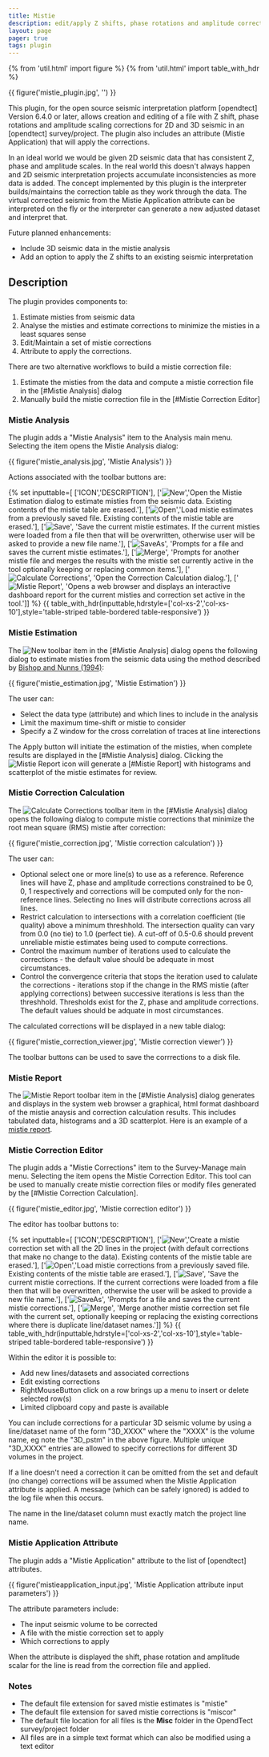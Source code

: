 ```yaml
---
title: Mistie
description: edit/apply Z shifts, phase rotations and amplitude corrections to seismic data
layout: page
pager: true
tags: plugin
---
```

{% from 'util.html' import figure %}
{% from 'util.html' import table_with_hdr %}

{{ figure('mistie_plugin.jpg', '') }}

This plugin, for the open source seismic interpretation platform [opendtect] Version 6.4.0 or later, allows creation and editing of a file with Z shift, phase rotations and amplitude scaling corrections for 2D and 3D seismic in an [opendtect] survey/project. The plugin also includes an attribute (Mistie Application) that will apply the corrections.

In an ideal world we would be given 2D seismic data that has consistent Z, phase and amplitude scales. In the real world this doesn't always happen and 2D seismic interpretation projects accumulate inconsistencies as more data is added. The concept implemented by this plugin is the interpreter builds/maintains the correction table as they work through the data. The virtual corrected seismic from the Mistie Application attribute can be interpreted on the fly or the interpreter can generate a new adjusted dataset and interpret that.

Future planned enhancements:

-  Include 3D seismic data in the mistie analysis 
-  Add an option to apply the Z shifts to an existing seismic interpretation

## Description
The plugin provides components to:

 1. Estimate misties from seismic data 
 2. Analyse the misties and estimate corrections to minimize the misties in a least squares sense
 3. Edit/Maintain a set of mistie corrections
 4. Attribute to apply the corrections.

There are two alternative workflows to build a mistie correction file:

 1. Estimate the misties from the data and compute a mistie correction file in the [#Mistie Analysis] dialog
 2. Manually build the mistie correction file in the [#Mistie Correction Editor]

### **Mistie Analysis**
The plugin adds a "Mistie Analysis" item to the Analysis main menu. Selecting the item opens the Mistie Analysis dialog:

{{ figure('mistie_analysis.jpg', 'Mistie Analysis') }}

Actions associated with the toolbar buttons are:

{% set inputtable=[
['ICON','DESCRIPTION'],
['<img class="img-responsive" alt="New" src="images/new.png" title="New"/>','Open the Mistie Estimation dialog to estimate misties from the seismic data. Existing contents of the mistie table are erased.'],
['<img class="img-responsive" alt="Open" src="images/open.png" title="Open"/>','Load mistie estimates from a previously saved file. Existing contents of the mistie table are erased.'],
['<img class="img-responsive" alt="Save" src="images/save.png" title="Save"/>', 'Save the current mistie estimates. If the current misties were loaded from a file then that will be overwritten, otherwise user will be asked to provide a new file name.'],
['<img class="img-responsive" alt="SaveAs" src="images/saveas.png" title="SaveAs"/>', 'Prompts for a file and saves the current mistie estimates.'],
['<img class="img-responsive" alt="Merge" src="images/plus.png" title="Merge"/>', 'Prompts for another mistie file and merges the results with the mistie set currently active in the tool optionally keeping or replacing common items.'],
['<img class="img-responsive" alt="Calculate Corrections" src="images/attributes.png" title="Calculate Corrections"/>', 'Open the Correction Calculation dialog.'],
['<img class="img-responsive" alt="Mistie Report" src="images/xplot.png" title="Mistie Report"/>', 'Opens a web browser and displays an interactive dashboard report for the current misties and correction set active in the tool.']]
%}
{{ table_with_hdr(inputtable,hdrstyle=['col-xs-2','col-xs-10'],style='table-striped table-bordered table-responsive') }}

### **Mistie Estimation** 
The ![New](images/new.png) toolbar item in the [#Mistie Analysis] dialog opens the following dialog to estimate misties from the seismic data using the method described by [Bishop and Nunns (1994)](https://library.seg.org/doi/10.1190/1.1443654 "Correcting amplitude, time, and phase mis‐ties in seismic data. Thomas N. Bishop and Alan G. Nunns, GEOPHYSICS 1994 59:6, 946-953"):

{{ figure('mistie_estimation.jpg', 'Mistie Estimation') }}

The user can:

-  Select the data type (attribute) and which lines to include in the analysis
-  Limit the maximum time-shift or mistie to consider
-  Specify a Z window for the cross correlation of traces at line interections

The Apply button will initiate the estimation of the misties, when complete results are displayed in the [#Mistie Analysis] dialog. Clicking the ![Mistie Report](images/xplot.png) icon will generate a [#Mistie Report] with histograms and scatterplot of the mistie estimates  for review.

### **Mistie Correction Calculation**
The ![Calculate Corrections](images/attributes.png) toolbar item in the [#Mistie Analysis] dialog opens the following dialog to compute mistie corrections that minimize the root mean square (RMS) mistie after correction:

{{ figure('mistie_correction.jpg', 'Mistie correction calculation') }}

The user can:

-  Optional select one or more line(s) to use as a reference. Reference lines will have Z, phase and amplitude corrections constrained to be 0, 0, 1 respectively and corrections will be computed only for  the non-reference lines. Selecting no lines will distribute corrections across all lines.
-  Restrict calculation to intersections with a correlation coefficient (tie quality) above a minimum threshhold. The intersection quality can vary from 0.0 (no tie) to 1.0 (perfect tie). A cut-off of 0.5-0.6 should prevent unreliable mistie estimates being used to compute corrections.
-   Control the maximum number of iterations used to calculate the corrections - the default value should be adequate in most circumstances.
-   Control the convergence criteria that stops the iteration used to calulate the corrections - iterations stop if the change in the RMS mistie (after applying corrections) between successive iterations is less than the threshhold. Thresholds exist for the Z, phase and amplitude corrections. The default values should be adquate in most circumstances. 

The calculated corrections will be displayed in a new table dialog:

{{ figure('mistie_correction_viewer.jpg', 'Mistie correction viewer') }}

The toolbar buttons can be used to save the corrrections to a disk file.

### **Mistie Report**
The ![Mistie Report](images/xplot.png) toolbar item in the [#Mistie Analysis] dialog generates and displays in the system web browser a graphical, html format dashboard of the mistie anaysis and correction calculation results. This includes tabulated data, histograms and a 3D scatterplot. Here is an example of a [mistie report](images/mistie_report_example.html).

### **Mistie Correction Editor**
The plugin adds a "Mistie Corrections" item to the Survey-Manage main menu. Selecting the item opens the Mistie Correction Editor. This tool can be used to manually create mistie correction files or modify files generated by the [#Mistie Correction Calculation].

{{ figure('mistie_editor.jpg', 'Mistie correction editor') }}

The editor has toolbar buttons to:

{% set inputtable=[
['ICON','DESCRIPTION'],
['<img class="img-responsive" alt="New" src="images/new.png" title="New"/>','Create a mistie correction set with all the  2D lines in the project (with default corrections that make no change to the  data). Existing contents of the mistie table are erased.'],
['<img class="img-responsive" alt="Open" src="images/open.png" title="Open"/>','Load mistie corrections from a previously saved file. Existing contents of the mistie table are erased.'],
['<img class="img-responsive" alt="Save" src="images/save.png" title="Save"/>', 'Save the current mistie corrections. If the current corrections were loaded from a file then that will be overwritten, otherwise the user will be asked to provide a new file name.'],
['<img class="img-responsive" alt="SaveAs" src="images/saveas.png" title="SaveAs"/>', 'Prompts for a file and saves the current mistie corrections.'],
['<img class="img-responsive" alt="Merge" src="images/plus.png" title="Merge Corrections"/>', 'Merge another mistie correction set file with the current set, optionally keeping or replacing the existing corrections where there is duplicate line/dataset names.']]
%}
{{ table_with_hdr(inputtable,hdrstyle=['col-xs-2','col-xs-10'],style='table-striped table-bordered table-responsive') }}

Within the editor it is possible to:

- Add new lines/datasets and associated corrections
- Edit existing corrections
- RightMouseButton click on a row brings up a menu to insert or delete selected row(s)
- Limited clipboard copy and paste is available

You can include corrections for a particular 3D seismic volume by using a line/dataset name of the form "3D_XXXX" where the "XXXX" is the volume name, eg note the "3D_pstm" in the above figure. Multiple unique "3D_XXXX" entries are allowed to specify corrections for different 3D volumes in the project. 

If a line doesn't need a correction it can be omitted from the set and default (no change) corrections will be assumed when the Mistie Application attribute is applied. A message (which can be safely ignored) is added to the log file when this occurs. 

The name in the line/dataset column must exactly match the project line name.

### **Mistie Application Attribute**
The plugin adds a "Mistie Application" attribute to the list of [opendtect] attributes.

{{ figure('mistieapplication_input.jpg', 'Mistie Application attribute input parameters') }}

The attribute parameters include:

-  The input seismic volume to be corrected
-  A file with the mistie correction set to apply
-  Which corrections to apply 

When the attribute is displayed the shift, phase rotation and amplitude scalar for the line is read from the correction file and applied.

### Notes
-  The default file extension for saved mistie estimates is "mistie"
-  The default file extension for saved mistie corrections is "miscor"
-  The default file location for all files is the __Misc__ folder in the OpendTect survey/project folder
-  All files are in a simple text format which can also be modified using a text editor

